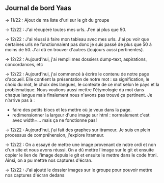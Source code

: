 ## Journal de bord Yaas

→ 11/22 : Ajout de ma liste d'url sur le git du groupe

→ 12/22 : J'ai récupéré toutes mes urls. J'en ai plus que 50.

→ 12/22 : J'ai réussi à faire mon tableau avec mes urls. J'ai pu voir que certaines urls ne fonctionnaient pas donc je suis passé de plus que 50 à moins de 50. J'ai dû en trouver d'autres (toujours aussi pertinentes).

→ 12/22 : Aujourd'hui, j'ai rempli mes dossiers dump-text, aspirations, concordances, etc

→ 12/22 : Aujourd'hui, j'ai commencé à écrire le contenu de notre page d'accueil. Elle contient la présentation de notre mot : sa signification, le choix du mot, le choix des langues, le contexte de ce mot selon le pays et la problématique. Nous voulions aussi mettre l'étymologie du mot dans chaque langue mais finalement nous n'avons pas trouvé ça pertinent. 
Je n’arrive pas à : 
- faire des petits blocs et les mettre où je veux dans la page. 
- redimensionner la largeur d'une image sur html : normalement c'est avec width=... mais ça ne fonctionne pas!

→ 12/22 : Aujourd'hui, j'ai fait des graphes sur itrameur. Je suis en plein processus de compréhension, j'explore Itrameur.

→ 12/22 : On a essayé de mettre une image provenant de notre ordi et non d'un site et nous avons réussi. On a dû mettre l'image sur le git et ensuite copier le lien de l'image depuis le git et ensuite le mettre dans le code html. Ainsi, on a pu mettre nos captures d'écran.
 
→ 12/22 : J'ai ajouté le dossier images sur le groupe pour pouvoir mettre nos captures d'écran dedans
